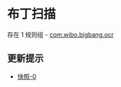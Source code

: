 # 布丁扫描

存在 1 规则组 - [com.wibo.bigbang.ocr](/src/apps/com.wibo.bigbang.ocr.ts)

## 更新提示

- [快照-0](https://i.gkd.li/import/13360281)

